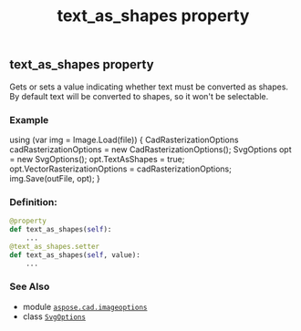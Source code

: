 ﻿---
title: text_as_shapes property
second_title: Aspose.CAD for Python via .NET API References
description: 
type: docs
weight: 160
url: /python-net/aspose.cad.imageoptions/svgoptions/text_as_shapes/
is_root: false
---

## text_as_shapes property


Gets or sets a value indicating whether text must be converted as shapes.
By default text will be converted to shapes, so it won't be selectable.

### Example 


using (var img = Image.Load(file))
{
CadRasterizationOptions cadRasterizationOptions = new CadRasterizationOptions();
SvgOptions opt = new SvgOptions();
opt.TextAsShapes = true;
opt.VectorRasterizationOptions = cadRasterizationOptions;
img.Save(outFile, opt);
}
### Definition:
```python
@property
def text_as_shapes(self):
    ...
@text_as_shapes.setter
def text_as_shapes(self, value):
    ...
```

### See Also
* module [`aspose.cad.imageoptions`](../../)
* class [`SvgOptions`](/cad/python-net/aspose.cad.imageoptions/svgoptions)
